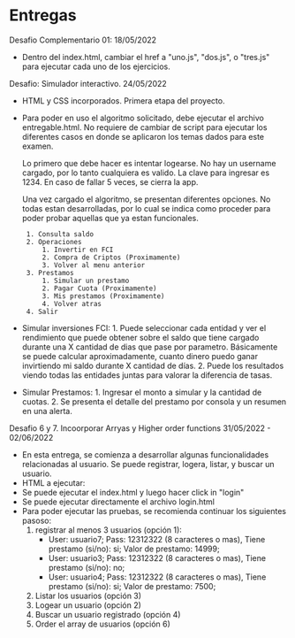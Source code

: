 # Entregas

Desafio Complementario 01: 18/05/2022 
 - Dentro del index.html, cambiar el href a "uno.js", "dos.js", o "tres.js" para ejecutar cada uno de los ejercicios.

Desafio: Simulador interactivo. 24/05/2022
 - HTML y CSS incorporados. Primera etapa del proyecto.
 - Para poder en uso el algoritmo solicitado, debe ejecutar el archivo entregable.html.
   No requiere de cambiar de script para ejecutar los diferentes casos en donde se aplicaron los temas dados para este examen.

   Lo primero que debe hacer es intentar logearse. No hay un username cargado, por lo tanto cualquiera es valido. La clave para ingresar es 1234. En caso de fallar 5 veces, se cierra la app.

   Una vez cargado el algoritmo, se presentan diferentes opciones. No todas estan desarrolladas, por lo cual se indica como proceder para poder probar aquellas que ya estan funcionales. 
 
        1. Consulta saldo           
        2. Operaciones
            1. Invertir en FCI                
            2. Compra de Criptos (Proximamente)                
            3. Volver al menu anterior
        3. Prestamos
            1. Simular un prestamo 
            2. Pagar Cuota (Proximamente)                
            3. Mis prestamos (Proximamente)                
            4. Volver atras
        4. Salir    

 - Simular inversiones FCI:
    1. 
    Puede seleccionar cada entidad y ver el rendimiento que puede obtener sobre el saldo que tiene cargado durante una X cantidad de dias que pase por parametro. Básicamente se puede calcular aproximadamente, cuanto dinero puedo ganar invirtiendo mi saldo durante X cantidad de días.
    2.
    Puede los resultados viendo todas las entidades juntas para valorar la diferencia de tasas.

 - Simular Prestamos:
   1. 
   Ingresar el monto a simular y la cantidad de cuotas.
   2.
   Se presenta el detalle del prestamo por consola y un resumen en una alerta.

Desafio 6 y 7. Incoorporar Arryas y Higher order functions 31/05/2022 - 02/06/2022
 - En esta entrega, se comienza a desarrollar algunas funcionalidades relacionadas al usuario. Se puede registrar, logera, listar, y buscar un usuario.
 - HTML a ejecutar: 
  - Se puede ejecutar el index.html y luego hacer click in "login"
  - Se puede ejecutar directamente el archivo login.html
 - Para poder ejecutar las pruebas, se recomienda continuar los siguientes pasoso:
   1. registrar al menos 3 usuarios (opción 1):
      - User: usuario7; Pass: 12312322 (8 caracteres o mas), Tiene prestamo (si/no): si; Valor de prestamo: 14999;
      - User: usuario3; Pass: 12312322 (8 caracteres o mas), Tiene prestamo (si/no): no; 
      - User: usuario4; Pass: 12312322 (8 caracteres o mas), Tiene prestamo (si/no): si; Valor de prestamo: 7500;
   2. Listar los usuarios (opción 3)
   3. Logear un usuario (opción 2)
   4. Buscar un usuario registrado (opción 4)
   5. Order el array de usuarios (opción 6)

